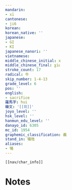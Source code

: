 ```yaml
---
mandarin:
- xī
cantonese:
- ji6
korean:
korean_native: ''
japanese:
- GI
- KI
japanese_nanori: ''
vietnamese:
middle_chinese_initial: x
middle_chinese_final: ɣiᴇ
stroke_count: 17
radical: 牛
skip_number: 1-4-13
grade_level: 6
pos: ''
english:
- sacrifice
羅馬字: hui
韓文: '[[휘]]'
joyo_level: ''
hsk_level: ''
hanmun_edu_level: ''
danayo_id: 6305
mc_id: 1954
graphemic_classification: 義
stand_in: 犠牲
aliases:
- 犧
---
```

```meta-bind-embed
[[nav/char_info]]
```

# Notes
